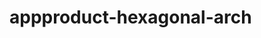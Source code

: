  # appproduct-hexagonal-arch                 
            
         
                      
      
           
             
         
              
   
    
   
